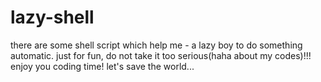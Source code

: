 # lazy-shell
there are some shell script which help me - a lazy boy to do something automatic.
just for fun, do not take it too serious(haha about my codes)!!! 
enjoy you coding time!
let's save the world...


